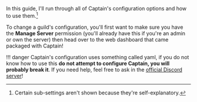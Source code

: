 In this guide, I'll run through all of Captain's configuration options and how to use them.[^1]

To change a guild's configuration, you'll first want to make sure you have the **Manage Server** permission (you'll already have this if you're an admin or own the server) then head over to the web dashboard that came packaged with Captain!

!!! danger
	Captain's configuration uses something called yaml, if you do not know how to use this **do not attempt to configure Captain, you will probably break it**. If you need help, feel free to ask in the [official Discord server](https://discord.gg/EBFhZYY)!

[^1]: Certain sub-settings aren't shown because they're self-explanatory.